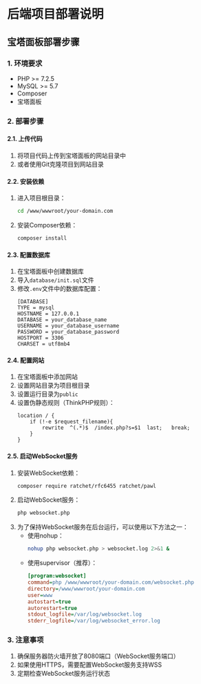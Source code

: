 # 后端项目部署说明

## 宝塔面板部署步骤

### 1. 环境要求
- PHP >= 7.2.5
- MySQL >= 5.7
- Composer
- 宝塔面板

### 2. 部署步骤

#### 2.1. 上传代码
1. 将项目代码上传到宝塔面板的网站目录中
2. 或者使用Git克隆项目到网站目录

#### 2.2. 安装依赖
1. 进入项目根目录：
   ```bash
   cd /www/wwwroot/your-domain.com
   ```
2. 安装Composer依赖：
   ```bash
   composer install
   ```

#### 2.3. 配置数据库
1. 在宝塔面板中创建数据库
2. 导入`database/init.sql`文件
3. 修改`.env`文件中的数据库配置：
   ```env
   [DATABASE]
   TYPE = mysql
   HOSTNAME = 127.0.0.1
   DATABASE = your_database_name
   USERNAME = your_database_username
   PASSWORD = your_database_password
   HOSTPORT = 3306
   CHARSET = utf8mb4
   ```

#### 2.4. 配置网站
1. 在宝塔面板中添加网站
2. 设置网站目录为项目根目录
3. 设置运行目录为`public`
4. 设置伪静态规则（ThinkPHP规则）：
   ```nginx
   location / {
       if (!-e $request_filename){
           rewrite  ^(.*)$  /index.php?s=$1  last;   break;
       }
   }
   ```

#### 2.5. 启动WebSocket服务
1. 安装WebSocket依赖：
   ```bash
   composer require ratchet/rfc6455 ratchet/pawl
   ```
2. 启动WebSocket服务：
   ```bash
   php websocket.php
   ```
3. 为了保持WebSocket服务在后台运行，可以使用以下方法之一：
   - 使用nohup：
     ```bash
     nohup php websocket.php > websocket.log 2>&1 &
     ```
   - 使用supervisor（推荐）：
     ```ini
     [program:websocket]
     command=php /www/wwwroot/your-domain.com/websocket.php
     directory=/www/wwwroot/your-domain.com
     user=www
     autostart=true
     autorestart=true
     stdout_logfile=/var/log/websocket.log
     stderr_logfile=/var/log/websocket_error.log
     ```

### 3. 注意事项
1. 确保服务器防火墙开放了8080端口（WebSocket服务端口）
2. 如果使用HTTPS，需要配置WebSocket服务支持WSS
3. 定期检查WebSocket服务运行状态